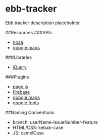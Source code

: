 # ebb-tracker
Ebb tracker description placeholder

##Resources
###APIs
* [noaa](https://tidesandcurrents.noaa.gov/api/)
* [google maps](https://developers.google.com/maps/)

###Libraries
* [jQuery](http://jquery.com/)

###Plugins
* [page.js](https://visionmedia.github.io/page.js/)
* [firebase](https://www.firebase.com/)
* [google maps](https://developers.google.com/maps/)
* [google fonts](https://www.google.com/fonts)

##Naming Conventions
* branch: userName-issueNumber-feature
* HTML/CSS: kebab-case
* JS: camelCase
